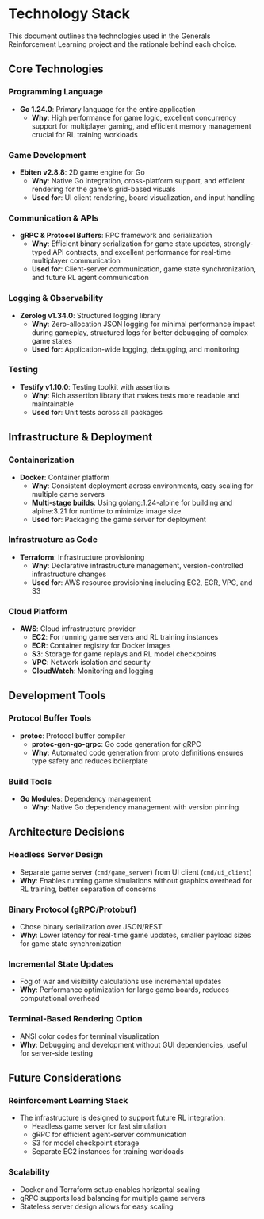 # Technology Stack

This document outlines the technologies used in the Generals Reinforcement Learning project and the rationale behind each choice.

## Core Technologies

### Programming Language
- **Go 1.24.0**: Primary language for the entire application
  - **Why**: High performance for game logic, excellent concurrency support for multiplayer gaming, and efficient memory management crucial for RL training workloads

### Game Development
- **Ebiten v2.8.8**: 2D game engine for Go
  - **Why**: Native Go integration, cross-platform support, and efficient rendering for the game's grid-based visuals
  - **Used for**: UI client rendering, board visualization, and input handling

### Communication & APIs
- **gRPC & Protocol Buffers**: RPC framework and serialization
  - **Why**: Efficient binary serialization for game state updates, strongly-typed API contracts, and excellent performance for real-time multiplayer communication
  - **Used for**: Client-server communication, game state synchronization, and future RL agent communication

### Logging & Observability
- **Zerolog v1.34.0**: Structured logging library
  - **Why**: Zero-allocation JSON logging for minimal performance impact during gameplay, structured logs for better debugging of complex game states
  - **Used for**: Application-wide logging, debugging, and monitoring

### Testing
- **Testify v1.10.0**: Testing toolkit with assertions
  - **Why**: Rich assertion library that makes tests more readable and maintainable
  - **Used for**: Unit tests across all packages

## Infrastructure & Deployment

### Containerization
- **Docker**: Container platform
  - **Why**: Consistent deployment across environments, easy scaling for multiple game servers
  - **Multi-stage builds**: Using golang:1.24-alpine for building and alpine:3.21 for runtime to minimize image size
  - **Used for**: Packaging the game server for deployment

### Infrastructure as Code
- **Terraform**: Infrastructure provisioning
  - **Why**: Declarative infrastructure management, version-controlled infrastructure changes
  - **Used for**: AWS resource provisioning including EC2, ECR, VPC, and S3

### Cloud Platform
- **AWS**: Cloud infrastructure provider
  - **EC2**: For running game servers and RL training instances
  - **ECR**: Container registry for Docker images
  - **S3**: Storage for game replays and RL model checkpoints
  - **VPC**: Network isolation and security
  - **CloudWatch**: Monitoring and logging

## Development Tools

### Protocol Buffer Tools
- **protoc**: Protocol buffer compiler
  - **protoc-gen-go-grpc**: Go code generation for gRPC
  - **Why**: Automated code generation from proto definitions ensures type safety and reduces boilerplate

### Build Tools
- **Go Modules**: Dependency management
  - **Why**: Native Go dependency management with version pinning

## Architecture Decisions

### Headless Server Design
- Separate game server (`cmd/game_server`) from UI client (`cmd/ui_client`)
- **Why**: Enables running game simulations without graphics overhead for RL training, better separation of concerns

### Binary Protocol (gRPC/Protobuf)
- Chose binary serialization over JSON/REST
- **Why**: Lower latency for real-time game updates, smaller payload sizes for game state synchronization

### Incremental State Updates
- Fog of war and visibility calculations use incremental updates
- **Why**: Performance optimization for large game boards, reduces computational overhead

### Terminal-Based Rendering Option
- ANSI color codes for terminal visualization
- **Why**: Debugging and development without GUI dependencies, useful for server-side testing

## Future Considerations

### Reinforcement Learning Stack
- The infrastructure is designed to support future RL integration:
  - Headless game server for fast simulation
  - gRPC for efficient agent-server communication
  - S3 for model checkpoint storage
  - Separate EC2 instances for training workloads

### Scalability
- Docker and Terraform setup enables horizontal scaling
- gRPC supports load balancing for multiple game servers
- Stateless server design allows for easy scaling